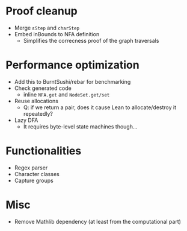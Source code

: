 # Proof cleanup

* Merge `εStep` and `charStep`
* Embed inBounds to NFA definition
  * Simplifies the correcness proof of the graph traversals

# Performance optimization

* Add this to BurntSushi/rebar for benchmarking
* Check generated code
  * inline `NFA.get` and `NodeSet.get/set`
* Reuse allocations
  * Q: if we return a pair, does it cause Lean to allocate/destroy it repeatedly?
* Lazy DFA
  * It requires byte-level state machines though...

# Functionalities

* Regex parser
* Character classes
* Capture groups

# Misc

* Remove Mathlib dependency (at least from the computational part)
